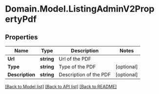 # Domain.Model.ListingAdminV2PropertyPdf
## Properties

Name | Type | Description | Notes
------------ | ------------- | ------------- | -------------
**Url** | **string** | Url of the PDF | 
**Type** | **string** | Type of the PDF | [optional] 
**Description** | **string** | Description of the PDF | [optional] 

[[Back to Model list]](../README.md#documentation-for-models) [[Back to API list]](../README.md#documentation-for-api-endpoints) [[Back to README]](../README.md)

